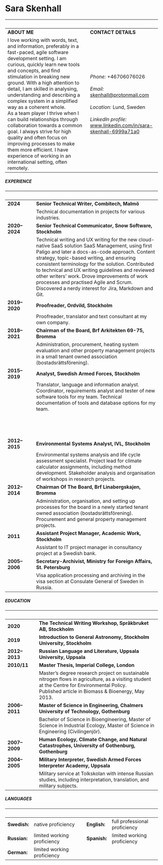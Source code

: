 # Sara Skenhall

| &nbsp; | &nbsp; |
| :--- | :--- |
| **ABOUT ME** | **CONTACT DETAILS** |
| I love working with words, text, and information, preferably in a fast-paced, agile software development setting. I am curious, quickly learn new tools and concepts, and find stimulation in breaking new ground. With a high attention to detail, I am skilled in analysing, understanding and describing a complex system in a simplified way as a coherent whole.<br>As a team player I thrive when I can build relationships through collaboration towards a common goal. I always strive for high quality and often focus on improving processes to make them more efficient. I have experience of working in an international setting, often remotely. | *Phone:* +46706076026<br><br>*Email:* skenhall@protonmail.com<br><br>*Location:* Lund, Sweden<br><br>*LinkedIn profile:*<br>www.linkedin.com/in/sara-skenhall-6999a71a0 |

##### EXPERIENCE

| &nbsp; | &nbsp; |
| :--- | :--- |
| **2024**                                                                                                                                                                                                                                                                                                                                                                                                | **Senior Technical Writer, Combitech, Malmö**                                                                                                                                                                                                                                                                                                                                                                                                                |
|                                                                                                                                                                                                                                                                                                                                                                                                         | Technical documentation in projects for various industries.                                                                                                                                                                                                                                                                                                                                                                                                  |
| **2020–2024**                                                                                                                                                                                                                                                                                                                                                                                           | **Senior Technical Communicator, Snow Software, Stockholm**                                                                                                                                                                                                                                                                                                                                                                                                  |
| &nbsp; &nbsp; &nbsp; &nbsp; &nbsp; &nbsp; &nbsp; &nbsp; &nbsp; &nbsp; &nbsp; &nbsp; &nbsp; &nbsp; &nbsp; &nbsp; &nbsp; &nbsp; &nbsp; &nbsp; &nbsp; &nbsp; &nbsp; &nbsp; &nbsp; &nbsp; &nbsp; &nbsp; &nbsp; &nbsp; &nbsp; &nbsp; &nbsp; &nbsp; &nbsp; &nbsp; &nbsp; &nbsp; &nbsp; &nbsp; &nbsp; &nbsp; &nbsp; &nbsp; &nbsp; &nbsp; &nbsp; &nbsp; &nbsp; &nbsp; &nbsp; &nbsp; &nbsp; &nbsp; &nbsp; &nbsp; | Technical writing and UX writing for the new cloud-native SaaS solution SaaS Management, using first Paligo and later a docs-as-code approach. Content strategy, topic-based writing, and ensuring consistent terminology for the solution. Contributed to technical and UX writing guidelines and reviewed other writers’ work. Drove improvements of work processes and practised Agile and Scrum. Discovered a nerdy interest for Jira, Markdown and Git. |
| **2019–2020**                                                                                                                                                                                                                                                                                                                                                                                           | **Proofreader, Ordvild, Stockholm**                                                                                                                                                                                                                                                                                                                                                                                                                          |
| &nbsp;                                                                                                                                                                                                                                                                                                                                                                                                  | Proofreader, translator and text consultant at my own company.                                                                                                                                                                                                                                                                                                                                                                                               |
| **2018–2021**                                                                                                                                                                                                                                                                                                                                                                                           | **Chairman of the Board, Brf Arkitekten 69-75, Bromma**                                                                                                                                                                                                                                                                                                                                                                                                      |
| &nbsp;                                                                                                                                                                                                                                                                                                                                                                                                  | Administration, procurement, heating system evaluation and other property management projects in a small tenant owned association (bostadsrättsförening).                                                                                                                                                                                                                                                                                                    |
| **2015–2019**                                                                                                                                                                                                                                                                                                                                                                                           | **Analyst, Swedish Armed Forces, Stockholm**                                                                                                                                                                                                                                                                                                                                                                                                                 |
| &nbsp;                                                                                                                                                                                                                                                                                                                                                                                                  | Translator, language and information analyst. Coordinator, requirements analyst and tester of new software tools for my team. Technical documentation of tools and database options for my team.                                                                                                                                                                                                                                                             |
| &nbsp;                                                                                                                                                                                                                                                                                                                                                                                                  | &nbsp;                                                                                                                                                                                                                                                                                                                                                                                                                                                       |
| &nbsp;                                                                                                                                                                                                                                                                                                                                                                                                  | &nbsp;                                                                                                                                                                                                                                                                                                                                                                                                                                                       |
| &nbsp;                                                                                                                                                                                                                                                                                                                                                                                                  | &nbsp;                                                                                                                                                                                                                                                                                                                                                                                                                                                       |
| **2012–2015**                                                                                                                                                                                                                                                                                                                                                                                           | **Environmental Systems Analyst, IVL, Stockholm**                                                                                                                                                                                                                                                                                                                                                                                                            |
| &nbsp;                                                                                                                                                                                                                                                                                                                                                                                                  | Environmental systems analysis and life cycle assessment specialist. Project lead for climate calculator assignments, including method development. Stakeholder analysis and organisation of workshops in research projects.                                                                                                                                                                                                                                 |
| **2012–2014**                                                                                                                                                                                                                                                                                                                                                                                           | **Chairman Of The Board, Brf Linabergskajen, Bromma**                                                                                                                                                                                                                                                                                                                                                                                                        |
| &nbsp;                                                                                                                                                                                                                                                                                                                                                                                                  | Administration, organisation, and setting up processes for the board in a newly started tenant owned association (bostadsrättsförening). Procurement and general property management projects.                                                                                                                                                                                                                                                               |
| **2011**                                                                                                                                                                                                                                                                                                                                                                                                | **Assistant Project Manager, Academic Work, Stockholm**                                                                                                                                                                                                                                                                                                                                                                                                      |
| &nbsp;                                                                                                                                                                                                                                                                                                                                                                                                  | Assistant to IT project manager in consultancy project at a Swedish bank.                                                                                                                                                                                                                                                                                                                                                                                    |
| **2005–2006**                                                                                                                                                                                                                                                                                                                                                                                           | **Secretary-Archivist, Ministry for Foreign Affairs, St. Petersburg**                                                                                                                                                                                                                                                                                                                                                                                        |
| &nbsp;                                                                                                                                                                                                                                                                                                                                                                                                  | Visa application processing and archiving in the visa section at Consulate General of Sweden in Russia.                                                                                                                                                                                                                                                                                                                                                      |

##### EDUCATION

| &nbsp;                                                                                                                        | &nbsp;                                                                                                                                                                                               |
| :---------------------------------------------------------------------------------------------------------------------------- | :--------------------------------------------------------------------------------------------------------------------------------------------------------------------------------------------------- |
| **2020**                                                                                                                      | **The Technical Writing Workshop, Språkbruket AB, Stockholm**                                                                                                                                        |
| **2019**                                                                                                                      | **Introduction to General Astronomy, Stockholm University, Stockholm**                                                                                                                               |
| **2012–2013**                                                                                                                 | **Russian Language and Literature, Uppsala University, Uppsala**                                                                                                                                     |
| **2010/11**                                                                                                                   | **Master Thesis, Imperial College, London**                                                                                                                                                          |
| &nbsp; &nbsp; &nbsp; &nbsp; &nbsp; &nbsp; &nbsp; &nbsp; &nbsp; &nbsp; &nbsp; &nbsp; &nbsp; &nbsp; &nbsp; &nbsp; &nbsp; &nbsp; | Master’s degree research project on sustainable nitrogen flows in agriculture, as a visiting student at the Centre for Environmental Policy. <br>Published article in Biomass & Bioenergy, May 2013. |
| **2006–2011**                                                                                                                 | **Master of Science in Engineering, Chalmers University of Technology, Gothenburg**                                                                                                                  |
| &nbsp;                                                                                                                        | Bachelor of Science in Bioengineering, Master of Science in Industrial Ecology, Master of Science in Engineering (Civilingenjör).                                                                    |
| **2007–2009**                                                                                                                 | **Human Ecology, Climate Change, and Natural Catastrophes, University of Gothenburg, Gothenburg**                                                                                                    |
| **2004–2005**                                                                                                                 | **Military Interpreter, Swedish Armed Forces Interpreter Academy, Uppsala**                                                                                                                          |
| &nbsp;                                                                                                                        | Military service at Tolkskolan with intense Russian studies, including interpretation, translation, and military subjects.                                                                           |

##### LANGUAGES

| &nbsp;       | &nbsp;                      | &nbsp; | &nbsp;       | &nbsp;                        |
| :----------- | :-------------------------- | :----- | :----------- | :---------------------------- |
| **Swedish:** | native proficiency          | &nbsp; | **English:** | full professional proficiency |
| **Russian:** | limited working proficiency | &nbsp; | **Spanish:** | limited working proficiency   |
| **German:**  | limited working proficiency | &nbsp; | &nbsp;       | &nbsp;                        |
